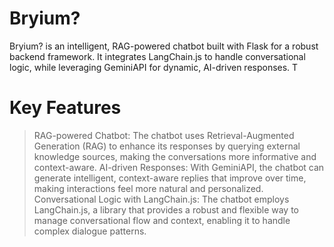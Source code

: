 # Bryium?
Bryium? is an intelligent, RAG-powered chatbot built with Flask for a robust backend framework. It integrates LangChain.js to handle conversational logic, while leveraging GeminiAPI for dynamic, AI-driven responses. T
# Key Features
> RAG-powered Chatbot: The chatbot uses Retrieval-Augmented Generation (RAG) to enhance its responses by querying external knowledge sources, making the conversations more informative and context-aware.
> AI-driven Responses: With GeminiAPI, the chatbot can generate intelligent, context-aware replies that improve over time, making interactions feel more natural and personalized.
> Conversational Logic with LangChain.js: The chatbot employs LangChain.js, a library that provides a robust and flexible way to manage conversational flow and context, enabling it to handle complex dialogue patterns.


